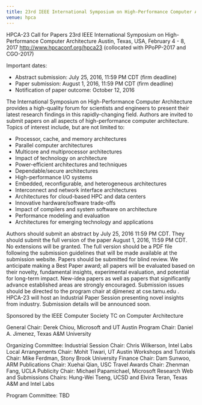 ```yaml
---
title: 23rd IEEE International Symposium on High-Performance Computer Architecture
venue: hpca
---
```


HPCA-23 Call for Papers
23rd IEEE International Symposium on High-Performance Computer Architecture
Austin, Texas, USA, February 4 - 8, 2017
http://www.hpcaconf.org/hpca23
(collocated with PPoPP-2017 and CGO-2017)

Important dates:
- Abstract submission: July 25, 2016, 11:59 PM CDT (firm deadline)
- Paper submission: August 1, 2016, 11:59 PM CDT (firm deadline)
- Notification of paper outcome: October 12, 2016

The International Symposium on High-Performance Computer Architecture
provides
a high-quality forum for scientists and engineers to present their latest
research findings in this rapidly-changing field. Authors are invited to
submit papers on all aspects of high-performance computer architecture.
Topics
of interest include, but are not limited to:

- Processor, cache, and memory architectures
- Parallel computer architectures
- Multicore and multiprocessor architectures
- Impact of technology on architecture
- Power-efficient architectures and techniques
- Dependable/secure architectures
- High-performance I/O systems
- Embedded, reconfigurable, and heterogeneous architectures
- Interconnect and network interface architectures
- Architectures for cloud-based HPC and data centers
- Innovative hardware/software trade-offs
- Impact of compilers and system software on architecture
- Performance modeling and evaluation
- Architectures for emerging technology and applications

Authors should submit an abstract by July 25, 2016 11:59 PM CDT. They should
submit the full version of the paper August 1, 2016, 11:59 PM CDT.  No
extensions will be granted. The full version should be a PDF file following
the submission guidelines that will be made available at the submission
website.  Papers should be submitted for blind review. We anticipate making
a
Best Paper award; all papers will be evaluated based on their novelty,
fundamental insights, experimental evaluation, and potential for long-term
impact.  New-idea papers as well as papers that significantly advance
established areas are strongly encouraged. Submission issues should be
directed to the program chair at djimenez at cse.tamu.edu .  HPCA-23 will host
an
Industrial Paper Session presenting novel insights from industry. Submission
details will be announced soon.

Sponsored by the IEEE Computer Society TC on Computer Architecture

General Chair: Derek Chiou, Microsoft and UT Austin
Program Chair: Daniel A. Jimenez, Texas A&M University

Organizing Committee:
Industrial Session Chair: Chris Wilkerson, Intel Labs
Local Arrangements Chair: Mohit Tiwari, UT Austin
Workshops and Tutorials Chair: Mike Ferdman, Stony Brook University
Finance Chair: Dam Sunwoo, ARM
Publications Chair: Xuehai Qian, USC
Travel Awards Chair: Zhenman Fang, UCLA
Publicity Chair: Michael Papamichael, Microsoft Research
Web and Submissions Chairs: Hung-Wei Tseng, UCSD and Elvira Teran, Texas
A&M and Intel Labs

Program Committee: TBD
